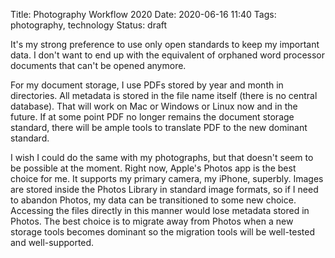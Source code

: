 Title: Photography Workflow 2020
Date: 2020-06-16 11:40
Tags: photography, technology
Status: draft

It's my strong preference to use only open standards to keep my important data. I don't want to end up with the equivalent of orphaned word processor documents that can't be opened anymore.

For my document storage, I use PDFs stored by year and month in directories. All metadata is stored in the file name itself (there is no central database). That will work on Mac or Windows or Linux now and in the future. If at some point PDF no longer remains the document storage standard, there will be ample tools to translate PDF to the new dominant standard.

I wish I could do the same with my photographs, but that doesn't seem to be possible at the moment. Right now, Apple's Photos app is the best choice for me. It supports my primary camera, my iPhone, superbly. Images are stored inside the Photos Library in standard image formats, so if I need to abandon Photos, my data can be transitioned to some new choice. Accessing the files directly in this manner would lose metadata stored in Photos. The best choice is to migrate away from Photos when a new storage tools becomes dominant so the migration tools will be well-tested and well-supported.

